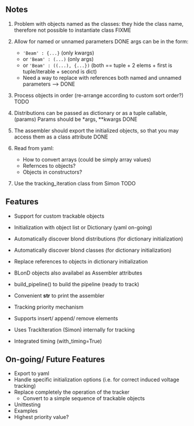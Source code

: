 ## Notes
1. Problem with objects named as the classes: they hide the class name, therefore not possible to instantiate class
    FIXME
2. Allow for named or unnamed parameters
    DONE
    args can be in the form:
    * `'Beam' : {...}` (only kwargs)
    * or `'Beam' : (...)` (only args)
    * or `'Beam' : ((...), {...})` (both == tuple + 2 elems + first is tuple/iterable + second is dict)
    * Need a way to replace with references both named and unnamed parameters --> DONE

3. Process objects in order (re-arrange according to custom sort order?)
    TODO
4. Distributions can be passed as dictionary or as a tuple callable, (params)
    Params should be *args, **kwargs
    DONE
    
6. The assembler should export the initialized objects, so that you may access them as a class attribute
    DONE

7. Read from yaml:
    * How to convert arrays (could be simply array values)
    * Refernces to objects?
    * Objects in constructors?
8. Use the tracking_iteration class from Simon
    TODO




## Features
* Support for custom trackable objects
* Initialization with object list or Dictionary (yaml on-going)
* Automatically discover blond distributions (for dictionary initialization)
* Automatically discover blond classes (for dictionary initialization)
* Replace references to objects in dictionary initialization
* BLonD objects also availabel as Assembler attributes
* build_pipeline() to build the pipeline (ready to track)
* Convenient __str__ to print the assembler
* Tracking priority mechanism
* Supports insert/ append/ remove elements

* Uses TrackIteration (Simon) internally for tracking
* Integrated timing (with_timing=True)

## On-going/ Future Features
* Export to yaml
* Handle specific initialization options (i.e. for correct induced voltage tracking)
* Replace completely the operation of the tracker
    * Convert to a simple sequence of trackable objects
* Unittesting
* Examples
* Highest priority value?




